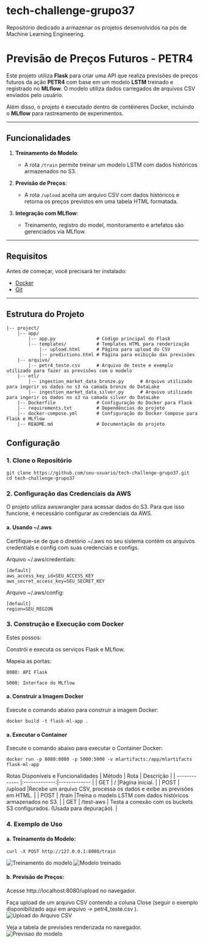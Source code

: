 # tech-challenge-grupo37
Repositório dedicado a armazenar os projetos desenvolvidos na pós de Machine Learning Engineering.

# Previsão de Preços Futuros - PETR4

Este projeto utiliza **Flask** para criar uma API que realiza previsões de preços futuros da ação **PETR4** com base em um modelo **LSTM** treinado e registrado no **MLflow**. O modelo utiliza dados carregados de arquivos CSV enviados pelo usuário. 

Além disso, o projeto é executado dentro de contêineres Docker, incluindo o **MLflow** para rastreamento de experimentos.

---

## Funcionalidades

1. **Treinamento do Modelo**:
   - A rota `/train` permite treinar um modelo LSTM com dados históricos armazenados no S3.

2. **Previsão de Preços**:
   - A rota `/upload` aceita um arquivo CSV com dados históricos e retorna os preços previstos em uma tabela HTML formatada.

3. **Integração com MLflow**:
   - Treinamento, registro do model, monitoramento e artefatos são gerenciados via MLflow.

---

## Requisitos

Antes de começar, você precisará ter instalado:

- [Docker](https://www.docker.com/)
- [Git](https://git-scm.com/)

---

## Estrutura do Projeto
    |-- project/
        |-- app/
            |-- app.py               # Código principal do Flask
            |-- templates/           # Templates HTML para renderização
                |-- upload.html      # Página para upload do CSV
                |-- predictions.html # Página para exibição das previsões
        |-- arquivo/
            |-- petr4_teste.csv      # Arquivo de teste e exemplo utilizado para fazer as previsões com o modelo
        |-- etl/
            |-- ingestion_market_data_bronze.py      # Arquivo utilizado para ingerir os dados no s3 na camada bronze do DataLake
            |-- ingestion_market_data_silver.py      # Arquivo utilizado para ingerir os dados no s3 na camada silver do DataLake
        |-- Dockerfile               # Configuração do Docker para Flask
        |-- requirements.txt         # Dependências do projeto
        |-- docker-compose.yml       # Configuração do Docker Compose para Flask e MLflow
        |-- README.md                # Documentação do projeto



## Configuração

### 1. Clone o Repositório

```
git clone https://github.com/seu-usuario/tech-challenge-grupo37.git
cd tech-challenge-grupo37
```

### 2. Configuração das Credenciais da AWS
O projeto utiliza awswrangler para acessar dados do S3. Para que isso funcione, é necessário configurar as credenciais da AWS.

#### a. Usando ~/.aws

Certifique-se de que o diretório ~/.aws no seu sistema contém os arquivos credentials e config com suas credenciais e configs.

Arquivo ~/.aws/credentials:
```
[default]
aws_access_key_id=SEU_ACCESS_KEY
aws_secret_access_key=SEU_SECRET_KEY
```

Arquivo ~/.aws/config:
```
[default]
region=SEU_REGION
```

### 3. Construção e Execução com Docker
Estes possos:

Constrói e executa os serviços Flask e MLflow.

Mapeia as portas:

    8080: API Flask
    
    5000: Interface do MLflow
#### a. Construir a Imagem Docker
Execute o comando abaixo para construir a imagem Docker:
```
docker build -t flask-ml-app .
```

#### a. Executar o Container
Execute o comando abaixo para executar o Container Docker:
```
docker run -p 8080:8080 -p 5000:5000 -v mlartifacts:/app/mlartifacts flask-ml-app
```


Rotas Disponíveis e Funcionalidades
| Método  | Rota | Descrição  |
| ------------- |:-------------:|-------------  |
| GET      | /     |Página inicial.  |
| POST      | /upload     |Recebe um arquivo CSV, processa os dados e exibe as previsões em HTML.  |
| POST     | /train     |Treina o modelo LSTM com dados históricos armazenados no S3.  |
| GET     | /test-aws     |	Testa a conexão com os buckets S3 configurados. (Usada para depuração).  |


### 4. Exemplo de Uso
#### a. Treinamento do Modelo:
```
curl -X POST http://127.0.0.1:8080/train
```
![Treinamento do modelo](images/treinamento_modelo.png)
![Modelo treinado](images/mlflow_modelo_treinado.png)

#### b. Previsão de Preços:
Acesse http://localhost:8080/upload no navegador.

Faça upload de um arquivo CSV contendo a coluna Close (seguir o exemplo disponibilizado aqui em arquivo -> petr4_teste.csv ).
![Upload do Arquivo CSV](images/upload_arquivocsv.png)

Veja a tabela de previsões renderizada no navegador.
![Previsao do modelo](images/previsoes_modelo.png)